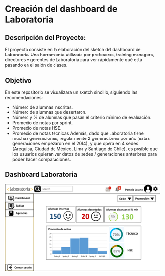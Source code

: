 # Creación del dashboard de Laboratoria

## Descripción del Proyecto:

El proyecto consiste en la elaboración del sketch del dashboard de Laboratoria. Una herramienta utilizada por profesores, training managers, directores y gerentes de Laboratoria para ver rápidamente qué está pasando en el salón de clases.

## Objetivo
En este repositorio se visualizara un sketch sincillo, siguiendo las recomendaciones: 

* Número de alumnas inscritas.
* Número de alumnas que desertaron.
* Número y % de alumnas que pasan el criterio mínimo de evaluación.
* Promedio de notas por sprint.
* Promedio de notas HSE.
* Promedio de notas técnicas Además, dado que Laboratoria tiene muchas generaciones, regularmente 2 generaciones por año (estas generaciones empezaron en el 2014), y que opera en 4 sedes (Arequipa, Ciudad de México, Lima y Santiago de Chile), es posible que los usuarios quieran ver datos de sedes / generaciones anteriores para poder hacer comparaciones.

## Dashboard Laboratoria
![Dashboard](assets/images/sketch.png)
